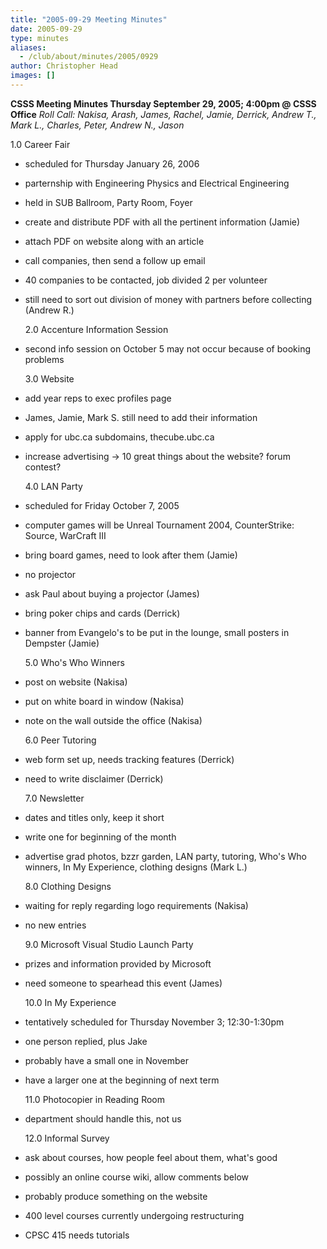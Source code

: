 ```yaml
---
title: "2005-09-29 Meeting Minutes"
date: 2005-09-29
type: minutes
aliases:
  - /club/about/minutes/2005/0929
author: Christopher Head
images: []
---
```


**CSSS Meeting Minutes
Thursday September 29, 2005; 4:00pm @ CSSS Office**
_Roll Call: Nakisa, Arash, James, Rachel, Jamie, Derrick, Andrew T., Mark L., Charles, Peter, Andrew N., Jason_

1.0 Career Fair

- scheduled for Thursday January 26, 2006
- parternship with Engineering Physics and Electrical Engineering
- held in SUB Ballroom, Party Room, Foyer
- create and distribute PDF with all the pertinent information (Jamie)
- attach PDF on website along with an article
- call companies, then send a follow up email
- 40 companies to be contacted, job divided 2 per volunteer
- still need to sort out division of money with partners before collecting (Andrew R.)

  2.0 Accenture Information Session

- second info session on October 5 may not occur because of booking problems

  3.0 Website

- add year reps to exec profiles page
- James, Jamie, Mark S. still need to add their information
- apply for ubc.ca subdomains, thecube.ubc.ca
- increase advertising -> 10 great things about the website? forum contest?

  4.0 LAN Party

- scheduled for Friday October 7, 2005
- computer games will be Unreal Tournament 2004, CounterStrike: Source, WarCraft III
- bring board games, need to look after them (Jamie)
- no projector
- ask Paul about buying a projector (James)
- bring poker chips and cards (Derrick)
- banner from Evangelo's to be put in the lounge, small posters in Dempster (Jamie)

  5.0 Who's Who Winners

- post on website (Nakisa)
- put on white board in window (Nakisa)
- note on the wall outside the office (Nakisa)

  6.0 Peer Tutoring

- web form set up, needs tracking features (Derrick)
- need to write disclaimer (Derrick)

  7.0 Newsletter

- dates and titles only, keep it short
- write one for beginning of the month
- advertise grad photos, bzzr garden, LAN party, tutoring, Who's Who winners, In My Experience, clothing designs (Mark L.)

  8.0 Clothing Designs

- waiting for reply regarding logo requirements (Nakisa)
- no new entries

  9.0 Microsoft Visual Studio Launch Party

- prizes and information provided by Microsoft
- need someone to spearhead this event (James)

  10.0 In My Experience

- tentatively scheduled for Thursday November 3; 12:30-1:30pm
- one person replied, plus Jake
- probably have a small one in November
- have a larger one at the beginning of next term

  11.0 Photocopier in Reading Room

- department should handle this, not us

  12.0 Informal Survey

- ask about courses, how people feel about them, what's good
- possibly an online course wiki, allow comments below
- probably produce something on the website
- 400 level courses currently undergoing restructuring
- CPSC 415 needs tutorials
